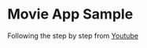 # Movie App Sample
Following the step by step from [Youtube](https://youtu.be/gPRXrOjR_Zg?si=PfXHMSyHeFqrybOe)